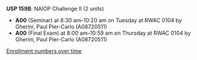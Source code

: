 **USP 159B**: NAIOP Challenge II (2 units)

- **A00** (Seminar) at 8:30 am–10:20 am on Tuesday at RWAC 0104 by Gherini, Paul Pier-Carlo (A08720511)
- **A00** (Final Exam) at 8:00 am–10:59 am on Thursday at RWAC 0104 by Gherini, Paul Pier-Carlo (A08720511)

[Enrollment numbers over time](./USP159B.tsv)
